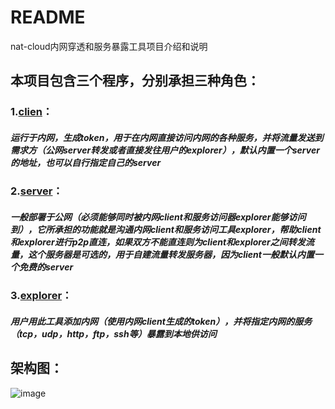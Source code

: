 # README
nat-cloud内网穿透和服务暴露工具项目介绍和说明

## 本项目包含三个程序，分别承担三种角色：
### 1.[clien](https://github.com/nat-cloud/client "内网运行的工具")：
  ##### 运行于内网，生成token，用于在内网直接访问内网的各种服务，并将流量发送到需求方（公网server转发或者直接发往用户的explorer），默认内置一个server的地址，也可以自行指定自己的server
### 2.[server](https://github.com/nat-cloud/server "运行于公网服务的服务端")：
  ##### 一般部署于公网（必须能够同时被内网client和服务访问器explorer能够访问到），它所承担的功能就是沟通内网client和服务访问工具explorer，帮助client和explorer进行p2p直连，如果双方不能直连则为client和explorer之间转发流量，这个服务器是可选的，用于自建流量转发服务器，因为client一般默认内置一个免费的server
### 3.[explorer](https://github.com/nat-cloud/explorer "用来暴露内网服务的工具")：
  ##### 用户用此工具添加内网（使用内网client生成的token），并将指定内网的服务（tcp，udp，http，ftp，ssh等）暴露到本地供访问
  
 ## 架构图：
 ![image](https://github.com/nat-cloud/README/blob/master/nat-cloud-architecture.png?raw=true)
